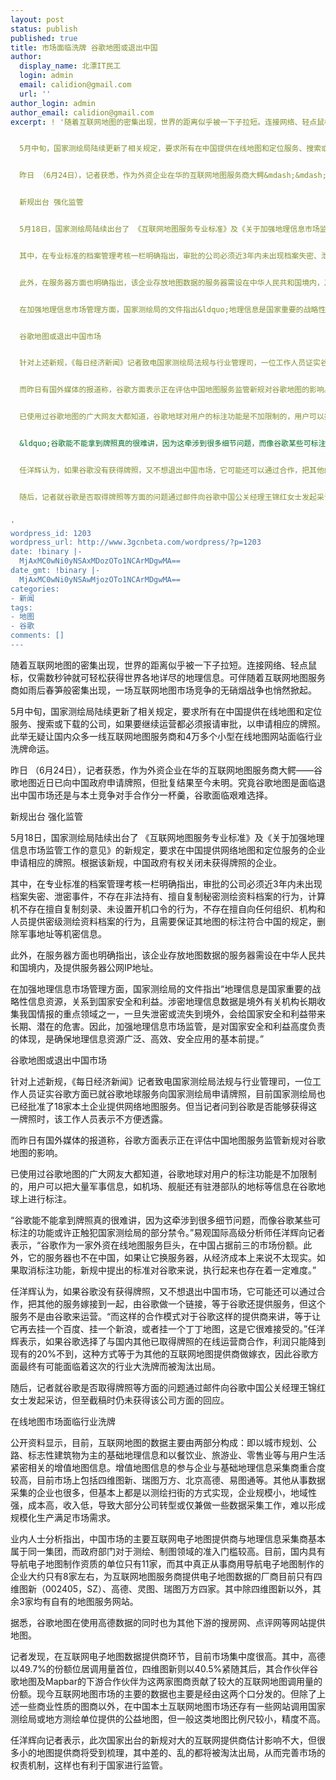 ```yaml
---
layout: post
status: publish
published: true
title: 市场面临洗牌 谷歌地图或退出中国
author:
  display_name: 北漂IT民工
  login: admin
  email: calidion@gmail.com
  url: ''
author_login: admin
author_email: calidion@gmail.com
excerpt: ! '随着互联网地图的密集出现，世界的距离似乎被一下子拉短。连接网络、轻点鼠标，仅需数秒钟就可轻松获得世界各地详尽的地理信息。可伴随着互联网地图服务商如雨后春笋般密集出现，一场互联网地图市场竞争的无硝烟战争也悄然掀起。


  5月中旬，国家测绘局陆续更新了相关规定，要求所有在中国提供在线地图和定位服务、搜索或下载的公司，如果要继续运营都必须报请审批，以申请相应的牌照。此举无疑让国内众多一线互联网地图服务商和4万多个小型在线地图网站面临行业洗牌命运。


  昨日 （6月24日），记者获悉，作为外资企业在华的互联网地图服务商大鳄&mdash;&mdash;谷歌地图近日已向中国政府申请牌照，但批复结果至今未明。究竟谷歌地图是面临退出中国市场还是与本土竞争对手合作分一杯羹，谷歌面临艰难选择。


  新规出台 强化监管


  5月18日，国家测绘局陆续出台了 《互联网地图服务专业标准》及《关于加强地理信息市场监管工作的意见》的新规定，要求在中国提供网络地图和定位服务的企业申请相应的牌照。根据该新规，中国政府有权关闭未获得牌照的企业。


  其中，在专业标准的档案管理考核一栏明确指出，审批的公司必须近3年内未出现档案失密、泄密事件，不存在非法持有、擅自复制秘密测绘资料档案的行为，计算机不存在擅自复制刻录、未设置开机口令的行为，不存在擅自向任何组织、机构和人员提供密级测绘资料档案的行为，且需要保证其地图的标注符合中国的规定，删除军事地址等机密信息。


  此外，在服务器方面也明确指出，该企业存放地图数据的服务器需设在中华人民共和国境内，及提供服务器公网IP地址。


  在加强地理信息市场管理方面，国家测绘局的文件指出&ldquo;地理信息是国家重要的战略性信息资源，关系到国家安全和利益。涉密地理信息数据是境外有关机构长期收集我国情报的重点领域之一，一旦失泄密或流失到境外，会给国家安全和利益带来长期、潜在的危害。因此，加强地理信息市场监管，是对国家安全和利益高度负责的体现，是确保地理信息资源广泛、高效、安全应用的基本前提。&rdquo;


  谷歌地图或退出中国市场


  针对上述新规，《每日经济新闻》记者致电国家测绘局法规与行业管理司，一位工作人员证实谷歌方面已就谷歌地球服务向国家测绘局申请牌照，目前国家测绘局也已经批准了18家本土企业提供网络地图服务。但当记者问到谷歌是否能够获得这一牌照时，该工作人员表示不方便透露。


  而昨日有国外媒体的报道称，谷歌方面表示正在评估中国地图服务监管新规对谷歌地图的影响。


  已使用过谷歌地图的广大网友大都知道，谷歌地球对用户的标注功能是不加限制的，用户可以把大量军事信息，如机场、舰艇还有驻港部队的地标等信息在谷歌地球上进行标注。


  &ldquo;谷歌能不能拿到牌照真的很难讲，因为这牵涉到很多细节问题，而像谷歌某些可标注的功能或许正触犯国家测绘局的部分禁令。&rdquo;易观国际高级分析师任洋辉向记者表示，&ldquo;谷歌作为一家外资在线地图服务巨头，在中国占据前三的市场份额。此外，它的服务器也不在中国，如果让它换服务器，从经济成本上来说不太现实。如果取消标注功能，新规中提出的标准对谷歌来说，执行起来也存在着一定难度。&rdquo;


  任洋辉认为，如果谷歌没有获得牌照，又不想退出中国市场，它可能还可以通过合作，把其他的服务嫁接到一起，由谷歌做一个链接，等于谷歌还提供服务，但这个服务不是由谷歌来运营。&ldquo;而这样的合作模式对于谷歌这样的提供商来讲，等于让它再去挂一个百度、挂一个新浪，或者挂一个丁丁地图，这是它很难接受的。&rdquo;任洋辉表示，如果谷歌选择了与国内其他已取得牌照的在线运营商合作，利润只能降到现有的20%不到，这种方式等于为其他的互联网地图提供商做嫁衣，因此谷歌方面最终有可能面临着这次的行业大洗牌而被淘汰出局。


  随后，记者就谷歌是否取得牌照等方面的问题通过邮件向谷歌中国公关经理王锦红女士发起采访，但至截稿时仍未获得该公司方面的回应。


'
wordpress_id: 1203
wordpress_url: http://www.3gcnbeta.com/wordpress/?p=1203
date: !binary |-
  MjAxMC0wNi0yNSAxMDozOTo1NCArMDgwMA==
date_gmt: !binary |-
  MjAxMC0wNi0yNSAwMjozOTo1NCArMDgwMA==
categories:
- 新闻
tags:
- 地图
- 谷歌
comments: []
---
```

<p>随着互联网地图的密集出现，世界的距离似乎被一下子拉短。连接网络、轻点鼠标，仅需数秒钟就可轻松获得世界各地详尽的地理信息。可伴随着互联网地图服务商如雨后春笋般密集出现，一场互联网地图市场竞争的无硝烟战争也悄然掀起。</p>
<p>5月中旬，国家测绘局陆续更新了相关规定，要求所有在中国提供在线地图和定位服务、搜索或下载的公司，如果要继续运营都必须报请审批，以申请相应的牌照。此举无疑让国内众多一线互联网地图服务商和4万多个小型在线地图网站面临行业洗牌命运。</p>
<p>昨日 （6月24日），记者获悉，作为外资企业在华的互联网地图服务商大鳄&mdash;&mdash;谷歌地图近日已向中国政府申请牌照，但批复结果至今未明。究竟谷歌地图是面临退出中国市场还是与本土竞争对手合作分一杯羹，谷歌面临艰难选择。</p>
<p>新规出台 强化监管</p>
<p>5月18日，国家测绘局陆续出台了 《互联网地图服务专业标准》及《关于加强地理信息市场监管工作的意见》的新规定，要求在中国提供网络地图和定位服务的企业申请相应的牌照。根据该新规，中国政府有权关闭未获得牌照的企业。</p>
<p>其中，在专业标准的档案管理考核一栏明确指出，审批的公司必须近3年内未出现档案失密、泄密事件，不存在非法持有、擅自复制秘密测绘资料档案的行为，计算机不存在擅自复制刻录、未设置开机口令的行为，不存在擅自向任何组织、机构和人员提供密级测绘资料档案的行为，且需要保证其地图的标注符合中国的规定，删除军事地址等机密信息。</p>
<p>此外，在服务器方面也明确指出，该企业存放地图数据的服务器需设在中华人民共和国境内，及提供服务器公网IP地址。</p>
<p>在加强地理信息市场管理方面，国家测绘局的文件指出&ldquo;地理信息是国家重要的战略性信息资源，关系到国家安全和利益。涉密地理信息数据是境外有关机构长期收集我国情报的重点领域之一，一旦失泄密或流失到境外，会给国家安全和利益带来长期、潜在的危害。因此，加强地理信息市场监管，是对国家安全和利益高度负责的体现，是确保地理信息资源广泛、高效、安全应用的基本前提。&rdquo;</p>
<p>谷歌地图或退出中国市场</p>
<p>针对上述新规，《每日经济新闻》记者致电国家测绘局法规与行业管理司，一位工作人员证实谷歌方面已就谷歌地球服务向国家测绘局申请牌照，目前国家测绘局也已经批准了18家本土企业提供网络地图服务。但当记者问到谷歌是否能够获得这一牌照时，该工作人员表示不方便透露。</p>
<p>而昨日有国外媒体的报道称，谷歌方面表示正在评估中国地图服务监管新规对谷歌地图的影响。</p>
<p>已使用过谷歌地图的广大网友大都知道，谷歌地球对用户的标注功能是不加限制的，用户可以把大量军事信息，如机场、舰艇还有驻港部队的地标等信息在谷歌地球上进行标注。</p>
<p>&ldquo;谷歌能不能拿到牌照真的很难讲，因为这牵涉到很多细节问题，而像谷歌某些可标注的功能或许正触犯国家测绘局的部分禁令。&rdquo;易观国际高级分析师任洋辉向记者表示，&ldquo;谷歌作为一家外资在线地图服务巨头，在中国占据前三的市场份额。此外，它的服务器也不在中国，如果让它换服务器，从经济成本上来说不太现实。如果取消标注功能，新规中提出的标准对谷歌来说，执行起来也存在着一定难度。&rdquo;</p>
<p>任洋辉认为，如果谷歌没有获得牌照，又不想退出中国市场，它可能还可以通过合作，把其他的服务嫁接到一起，由谷歌做一个链接，等于谷歌还提供服务，但这个服务不是由谷歌来运营。&ldquo;而这样的合作模式对于谷歌这样的提供商来讲，等于让它再去挂一个百度、挂一个新浪，或者挂一个丁丁地图，这是它很难接受的。&rdquo;任洋辉表示，如果谷歌选择了与国内其他已取得牌照的在线运营商合作，利润只能降到现有的20%不到，这种方式等于为其他的互联网地图提供商做嫁衣，因此谷歌方面最终有可能面临着这次的行业大洗牌而被淘汰出局。</p>
<p>随后，记者就谷歌是否取得牌照等方面的问题通过邮件向谷歌中国公关经理王锦红女士发起采访，但至截稿时仍未获得该公司方面的回应。</p>
<p><a id="more"></a><a id="more-1203"></a></p>
<p>在线地图市场面临行业洗牌</p>
<p>公开资料显示，目前，互联网地图的数据主要由两部分构成：即以城市规划、公路、标志性建筑物为主的基础地理信息和以餐饮业、旅游业、零售业等与用户生活紧密相关的增值地图信息。增值地图信息的参与企业与基础地理信息采集商重合度较高，目前市场上包括四维图新、瑞图万方、北京高德、易图通等。其他从事数据采集的企业也很多，但基本上都是以测绘扫街的方式实现，企业规模小，地域性强，成本高，收入低，导致大部分公司转型或仅兼做一些数据采集工作，难以形成规模化生产满足市场需求。</p>
<p>业内人士分析指出，中国市场的主要互联网电子地图提供商与地理信息采集商基本属于同一集团，而政府部门对于测绘、制图领域的准入门槛较高。目前，国内具有导航电子地图制作资质的单位只有11家，而其中真正从事商用导航电子地图制作的企业大约只有8家左右，为互联网地图服务商提供电子地图数据的厂商目前只有四维图新（002405，SZ）、高德、灵图、瑞图万方四家。其中除四维图新以外，其余3家均有自有的地图服务网站。</p>
<p>据悉，谷歌地图在使用高德数据的同时也为其他下游的搜房网、点评网等网站提供地图。</p>
<p>记者发现，在互联网电子地图数据提供商环节，目前市场集中度很高。其中，高德以49.7%的份额位居调用量首位，四维图新则以40.5%紧随其后，其合作伙伴谷歌地图及Mapbar的下游合作伙伴为这两家图商贡献了较大的互联网地图调用量的份额。现今互联网地图市场的主要的数据也主要是经由这两个口分发的。但除了上述一些商业性质的图商以外，在中国本土互联网地图市场还存有一些网站调用国家测绘局或地方测绘单位提供的公益地图，但一般这类地图比例尺较小，精度不高。</p>
<p>任洋辉向记者表示，此次国家出台的新规对大的互联网提供商估计影响不大，但很多小的地图提供商将受到梳理，其中差的、乱的都将被淘汰出局，从而完善市场的权责机制，这样也有利于国家进行监管。</p>
